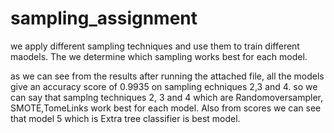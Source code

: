 # sampling_assignment
we apply different sampling techniques and use them to train different maodels. The we determine which sampling works best for each model.

as we can see from the results after running the attached file, all the models give an accuracy score of 0.9935 on sampling echniques 2,3 and 4. so we can say that samplng techniques 2, 3 and 4 which are Randomoversampler, SMOTE,TomeLinks work best for each model. Also from scores we can see that model 5 which is Extra tree classifier is best model.
